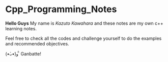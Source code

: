 # Cpp_Programming_Notes

**Hello Guys** My name is *Kazuto Kawahara* and these notes are my own c++ learning notes. 

Feel free to check all the codes and challenge yourself to do the examples and recommended objectives. 

(*•̀ᴗ•́*)و ̑̑ Ganbatte!
